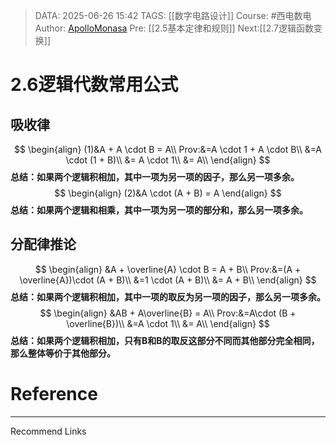 > DATA: 2025-06-26 15:42
> TAGS: [[数字电路设计]]
> Course: #西电数电 
> Author: [ApolloMonasa](https://github.com/ApolloMonasa)
> Pre: [[2.5基本定律和规则]]
> Next:[[2.7逻辑函数变换]]


# 2.6逻辑代数常用公式
## 吸收律
$$
\begin{align}
(1)&A + A \cdot B = A\\
Prov:&=A \cdot 1 + A \cdot B\\
&=A \cdot (1 + B)\\
&= A \cdot 1\\
&= A\\
\end{align}
$$
**总结：如果两个逻辑积相加，其中一项为另一项的因子，那么另一项多余。**
$$
\begin{align}
(2)&A \cdot (A + B) = A
\end{align}
$$
**总结：如果两个逻辑和相乘，其中一项为另一项的部分和，那么另一项多余。**
## 分配律推论
$$
\begin{align}
&A + \overline{A} \cdot B = A + B\\
Prov:&=(A + \overline{A})\cdot (A + B)\\
&=1 \cdot (A + B)\\
&= A + B\\
\end{align}
$$
**总结：如果两个逻辑积相加，其中一项的取反为另一项的因子，那么另一项多余。**
$$
\begin{align}
&AB + A\overline{B} = A\\
Prov:&=A\cdot (B + \overline{B})\\
&=A \cdot 1\\
&= A\\
\end{align}
$$
**总结：如果两个逻辑积相加，只有B和B的取反这部分不同而其他部分完全相同，那么整体等价于其他部分。**

# Reference


---
Recommend Links
